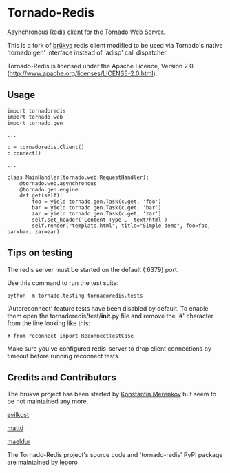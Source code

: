 Tornado-Redis
=============

Asynchronous [Redis](http://redis.io/) client for the [Tornado Web Server](http://tornadoweb.org/).

This is a fork of [brükva](https://github.com/evilkost/brukva) redis client
modified to be used via Tornado's native 'tornado.gen' interface instead
of 'adisp' call dispatcher.

Tornado-Redis is licensed under the Apache Licence, Version 2.0
(http://www.apache.org/licenses/LICENSE-2.0.html).

Usage
-----

	import tornadoredis
	import tornado.web
	import tornado.gen

	...	
	
	c = tornadoredis.Client()
	c.connect()

	...

	class MainHandler(tornado.web.RequestHandler):
	    @tornado.web.asynchronous
	    @tornado.gen.engine
	    def get(self):
	        foo = yield tornado.gen.Task(c.get, 'foo')
	        bar = yield tornado.gen.Task(c.get, 'bar')
	        zar = yield tornado.gen.Task(c.get, 'zar')
	        self.set_header('Content-Type', 'text/html')
	        self.render("template.html", title="Simple demo", foo=foo, bar=bar, zar=zar)

Tips on testing
---------------

The redis server must be started on the default (:6379) port.

Use this command to run the test suite:

	python -m tornado.testing tornadoredis.tests

'Autoreconnect' feature tests have been disabled by default.
To enable them open the tornadoredis/test/__init__.py file and
remove the '#' character from the line looking like this:
 
    # from reconnect import ReconnectTestCase

Make sure you've configured redis-server to drop client connections by timeout
before running reconnect tests.

Credits and Contributors
------------------------
The brukva project has been started by [Konstantin Merenkov](mailto:kmerenkov@gmail.com)
but seem to be not maintained any more. 

[evilkost](https://github.com/evilkost)

[mattd](https://github.com/mattd)

[maeldur](https://github.com/maeldur)

The Tornado-Redis project's source code and 'tornado-redis' PyPI package
are maintained by [leporo](https://github.com/leporo)
